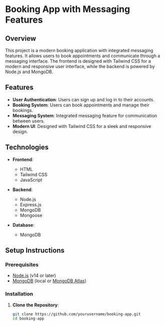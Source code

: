 # Booking App with Messaging Features

## Overview

This project is a modern booking application with integrated messaging features. It allows users to book appointments and communicate through a messaging interface. The frontend is designed with Tailwind CSS for a modern and responsive user interface, while the backend is powered by Node.js and MongoDB.

## Features

- **User Authentication**: Users can sign up and log in to their accounts.
- **Booking System**: Users can book appointments and manage their bookings.
- **Messaging System**: Integrated messaging feature for communication between users.
- **Modern UI**: Designed with Tailwind CSS for a sleek and responsive design.

## Technologies

- **Frontend**:
  - HTML
  - Tailwind CSS
  - JavaScript

- **Backend**:
  - Node.js
  - Express.js
  - MongoDB
  - Mongoose

- **Database**:
  - MongoDB

## Setup Instructions

### Prerequisites

- [Node.js](https://nodejs.org/) (v14 or later)
- [MongoDB](https://www.mongodb.com/try/download/community) (local or [MongoDB Atlas](https://cloud.mongodb.com))

### Installation

1. **Clone the Repository**:
   ```bash
   git clone https://github.com/yourusername/booking-app.git
   cd booking-app
